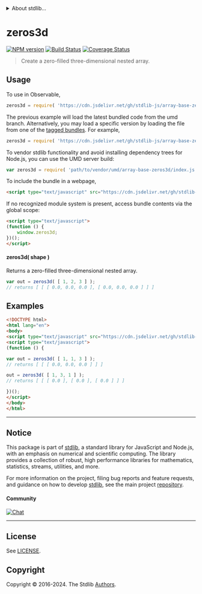 <!--

@license Apache-2.0

Copyright (c) 2023 The Stdlib Authors.

Licensed under the Apache License, Version 2.0 (the "License");
you may not use this file except in compliance with the License.
You may obtain a copy of the License at

   http://www.apache.org/licenses/LICENSE-2.0

Unless required by applicable law or agreed to in writing, software
distributed under the License is distributed on an "AS IS" BASIS,
WITHOUT WARRANTIES OR CONDITIONS OF ANY KIND, either express or implied.
See the License for the specific language governing permissions and
limitations under the License.

-->


<details>
  <summary>
    About stdlib...
  </summary>
  <p>We believe in a future in which the web is a preferred environment for numerical computation. To help realize this future, we've built stdlib. stdlib is a standard library, with an emphasis on numerical and scientific computation, written in JavaScript (and C) for execution in browsers and in Node.js.</p>
  <p>The library is fully decomposable, being architected in such a way that you can swap out and mix and match APIs and functionality to cater to your exact preferences and use cases.</p>
  <p>When you use stdlib, you can be absolutely certain that you are using the most thorough, rigorous, well-written, studied, documented, tested, measured, and high-quality code out there.</p>
  <p>To join us in bringing numerical computing to the web, get started by checking us out on <a href="https://github.com/stdlib-js/stdlib">GitHub</a>, and please consider <a href="https://opencollective.com/stdlib">financially supporting stdlib</a>. We greatly appreciate your continued support!</p>
</details>

# zeros3d

[![NPM version][npm-image]][npm-url] [![Build Status][test-image]][test-url] [![Coverage Status][coverage-image]][coverage-url] <!-- [![dependencies][dependencies-image]][dependencies-url] -->

> Create a zero-filled three-dimensional nested array.

<!-- Section to include introductory text. Make sure to keep an empty line after the intro `section` element and another before the `/section` close. -->

<section class="intro">

</section>

<!-- /.intro -->

<!-- Package usage documentation. -->



<section class="usage">

## Usage

To use in Observable,

```javascript
zeros3d = require( 'https://cdn.jsdelivr.net/gh/stdlib-js/array-base-zeros3d@umd/browser.js' )
```
The previous example will load the latest bundled code from the umd branch. Alternatively, you may load a specific version by loading the file from one of the [tagged bundles](https://github.com/stdlib-js/array-base-zeros3d/tags). For example,

```javascript
zeros3d = require( 'https://cdn.jsdelivr.net/gh/stdlib-js/array-base-zeros3d@v0.2.0-umd/browser.js' )
```

To vendor stdlib functionality and avoid installing dependency trees for Node.js, you can use the UMD server build:

```javascript
var zeros3d = require( 'path/to/vendor/umd/array-base-zeros3d/index.js' )
```

To include the bundle in a webpage,

```html
<script type="text/javascript" src="https://cdn.jsdelivr.net/gh/stdlib-js/array-base-zeros3d@umd/browser.js"></script>
```

If no recognized module system is present, access bundle contents via the global scope:

```html
<script type="text/javascript">
(function () {
    window.zeros3d;
})();
</script>
```

#### zeros3d( shape )

Returns a zero-filled three-dimensional nested array.

```javascript
var out = zeros3d( [ 1, 2, 3 ] );
// returns [ [ [ 0.0, 0.0, 0.0 ], [ 0.0, 0.0, 0.0 ] ] ]
```

</section>

<!-- /.usage -->

<!-- Package usage notes. Make sure to keep an empty line after the `section` element and another before the `/section` close. -->

<section class="notes">

</section>

<!-- /.notes -->

<!-- Package usage examples. -->

<section class="examples">

## Examples

<!-- eslint no-undef: "error" -->

```html
<!DOCTYPE html>
<html lang="en">
<body>
<script type="text/javascript" src="https://cdn.jsdelivr.net/gh/stdlib-js/array-base-zeros3d@umd/browser.js"></script>
<script type="text/javascript">
(function () {

var out = zeros3d( [ 1, 1, 3 ] );
// returns [ [ [ 0.0, 0.0, 0.0 ] ] ]

out = zeros3d( [ 1, 3, 1 ] );
// returns [ [ [ 0.0 ], [ 0.0 ], [ 0.0 ] ] ]

})();
</script>
</body>
</html>
```

</section>

<!-- /.examples -->

<!-- Section to include cited references. If references are included, add a horizontal rule *before* the section. Make sure to keep an empty line after the `section` element and another before the `/section` close. -->

<section class="references">

</section>

<!-- /.references -->

<!-- Section for related `stdlib` packages. Do not manually edit this section, as it is automatically populated. -->

<section class="related">

</section>

<!-- /.related -->

<!-- Section for all links. Make sure to keep an empty line after the `section` element and another before the `/section` close. -->


<section class="main-repo" >

* * *

## Notice

This package is part of [stdlib][stdlib], a standard library for JavaScript and Node.js, with an emphasis on numerical and scientific computing. The library provides a collection of robust, high performance libraries for mathematics, statistics, streams, utilities, and more.

For more information on the project, filing bug reports and feature requests, and guidance on how to develop [stdlib][stdlib], see the main project [repository][stdlib].

#### Community

[![Chat][chat-image]][chat-url]

---

## License

See [LICENSE][stdlib-license].


## Copyright

Copyright &copy; 2016-2024. The Stdlib [Authors][stdlib-authors].

</section>

<!-- /.stdlib -->

<!-- Section for all links. Make sure to keep an empty line after the `section` element and another before the `/section` close. -->

<section class="links">

[npm-image]: http://img.shields.io/npm/v/@stdlib/array-base-zeros3d.svg
[npm-url]: https://npmjs.org/package/@stdlib/array-base-zeros3d

[test-image]: https://github.com/stdlib-js/array-base-zeros3d/actions/workflows/test.yml/badge.svg?branch=v0.2.0
[test-url]: https://github.com/stdlib-js/array-base-zeros3d/actions/workflows/test.yml?query=branch:v0.2.0

[coverage-image]: https://img.shields.io/codecov/c/github/stdlib-js/array-base-zeros3d/main.svg
[coverage-url]: https://codecov.io/github/stdlib-js/array-base-zeros3d?branch=main

<!--

[dependencies-image]: https://img.shields.io/david/stdlib-js/array-base-zeros3d.svg
[dependencies-url]: https://david-dm.org/stdlib-js/array-base-zeros3d/main

-->

[chat-image]: https://img.shields.io/gitter/room/stdlib-js/stdlib.svg
[chat-url]: https://app.gitter.im/#/room/#stdlib-js_stdlib:gitter.im

[stdlib]: https://github.com/stdlib-js/stdlib

[stdlib-authors]: https://github.com/stdlib-js/stdlib/graphs/contributors

[umd]: https://github.com/umdjs/umd
[es-module]: https://developer.mozilla.org/en-US/docs/Web/JavaScript/Guide/Modules

[deno-url]: https://github.com/stdlib-js/array-base-zeros3d/tree/deno
[deno-readme]: https://github.com/stdlib-js/array-base-zeros3d/blob/deno/README.md
[umd-url]: https://github.com/stdlib-js/array-base-zeros3d/tree/umd
[umd-readme]: https://github.com/stdlib-js/array-base-zeros3d/blob/umd/README.md
[esm-url]: https://github.com/stdlib-js/array-base-zeros3d/tree/esm
[esm-readme]: https://github.com/stdlib-js/array-base-zeros3d/blob/esm/README.md
[branches-url]: https://github.com/stdlib-js/array-base-zeros3d/blob/main/branches.md

[stdlib-license]: https://raw.githubusercontent.com/stdlib-js/array-base-zeros3d/main/LICENSE

</section>

<!-- /.links -->
